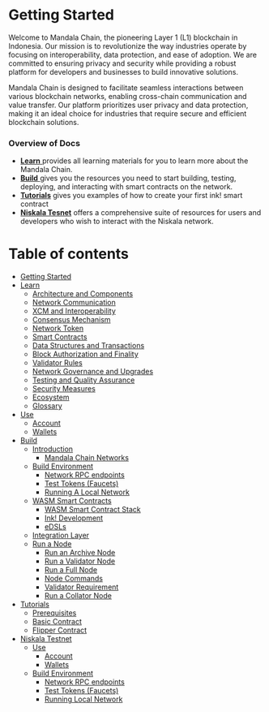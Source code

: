 # Getting Started

Welcome to Mandala Chain, the pioneering Layer 1 (L1) blockchain in Indonesia. Our mission is to revolutionize the way industries operate by focusing on interoperability, data protection, and ease of adoption. We are committed to ensuring privacy and security while providing a robust platform for developers and businesses to build innovative solutions.

Mandala Chain is designed to facilitate seamless interactions between various blockchain networks, enabling cross-chain communication and value transfer. Our platform prioritizes user privacy and data protection, making it an ideal choice for industries that require secure and efficient blockchain solutions.

### Overview of Docs

* [**Learn** ](learn/)provides all learning materials for you to learn more about the Mandala Chain.
* [**Build** ](build/)gives you the resources you need to start building, testing, deploying, and interacting with smart contracts on the network.
* [**Tutorial**](tutorials/)[**s**](tutorials/) gives you examples of how to create your first ink! smart contract
* [**Niskala Tesnet**](niskala-testnet/) offers a comprehensive suite of resources for users and developers who wish to interact with the Niskala network.

# Table of contents

* [Getting Started]()
* [Learn](learn/README.md)
  * [Architecture and Components](learn/architecture-and-components.md)
  * [Network Communication](learn/network-communication.md)
  * [XCM and Interoperability](learn/xcm-and-interoperability.md)
  * [Consensus Mechanism](learn/consensus-mechanism.md)
  * [Network Token](learn/network-token.md)
  * [Smart Contracts](learn/smart-contracts.md)
  * [Data Structures and Transactions](learn/data-structures-and-transactions.md)
  * [Block Authorization and Finality](learn/block-authorization-and-finality.md)
  * [Validator Rules](learn/validator-rules.md)
  * [Network Governance and Upgrades](learn/network-governance-and-upgrades.md)
  * [Testing and Quality Assurance](learn/testing-and-quality-assurance.md)
  * [Security Measures](learn/security-measures.md)
  * [Ecosystem](learn/ecosystem.md)
  * [Glossary](learn/glossary.md)
* [Use](use/README.md)
  * [Account](use/account.md)
  * [Wallets](use/wallets.md)
* [Build](build/README.md)
  * [Introduction](build/introduction/README.md)
    * [Mandala Chain Networks](build/introduction/mandala-chain-networks.md)
  * [Build Environment](build/build-environment/README.md)
    * [Network RPC endpoints](build/build-environment/network-rpc-endpoints.md)
    * [Test Tokens (Faucets)](build/build-environment/test-tokens-faucets.md)
    * [Running A Local Network](build/build-environment/running-a-local-network.md)
  * [WASM Smart Contracts](build/wasm-smart-contracts/README.md)
    * [WASM Smart Contract Stack](build/wasm-smart-contracts/wasm-smart-contract-stack.md)
    * [Ink! Development](build/wasm-smart-contracts/ink-development.md)
    * [eDSLs](build/wasm-smart-contracts/edsls.md)
  * [Integration Layer](build/integration-layer.md)
  * [Run a Node](build/run-a-node/README.md)
    * [Run an Archive Node](build/run-a-node/run-an-archive-node.md)
    * [Run a Validator Node](build/run-a-node/run-a-validator-node.md)
    * [Run a Full Node](build/run-a-node/run-a-full-node.md)
    * [Node Commands](build/run-a-node/node-commands.md)
    * [Validator Requirement](build/run-a-node/validator-requirement.md)
    * [Run a Collator Node](build/run-a-node/run-a-collator-node.md)
* [Tutorials](tutorials/README.md)
  * [Prerequisites](tutorials/prerequisites.md)
  * [Basic Contract](tutorials/basic-contract.md)
  * [Flipper Contract](tutorials/flipper-contract.md)
* [Niskala Testnet](niskala-testnet/README.md)
  * [Use](niskala-testnet/use/README.md)
    * [Account](niskala-testnet/use/account.md)
    * [Wallets](niskala-testnet/use/wallets.md)
  * [Build Environment](niskala-testnet/build-environment/README.md)
    * [Network RPC endpoints](niskala-testnet/build-environment/network-rpc-endpoints.md)
    * [Test Tokens (Faucets)](niskala-testnet/build-environment/test-tokens-faucets.md)
    * [Running Local Network](niskala-testnet/build-environment/running-local-network.md)
